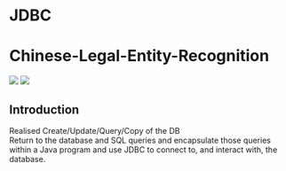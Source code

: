 # JDBC

# Chinese-Legal-Entity-Recognition  
![](https://img.shields.io/badge/CNSCC-201-lightgrey) ![](https://img.shields.io/badge/license-Apache--2.0-blue) 
## Introduction
Realised Create/Update/Query/Copy of the DB  
Return to the database and SQL queries and encapsulate those queries within a Java program and use JDBC to connect to, and interact with, the
database.
